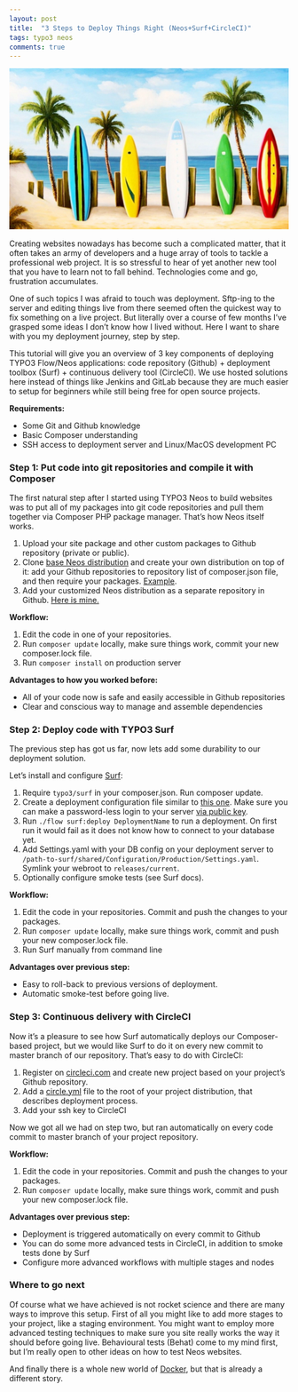```yaml
---
layout: post
title:  "3 Steps to Deploy Things Right (Neos+Surf+CircleCI)"
tags: typo3 neos
comments: true
---
```

!['Surf'](/assets/surf.jpg)

Creating websites nowadays has become such a complicated matter, that it often takes an army of developers and a huge array of tools to tackle a professional web project. It is so stressful to hear of yet another new tool that you have to learn not to fall behind. Technologies come and go, frustration accumulates.

One of such topics I was afraid to touch was deployment. Sftp-ing to the server and editing things live from there seemed often the quickest way to fix something on a live project. But literally over a course of few months I’ve grasped some ideas I don’t know how I lived without. Here I want to share with you my deployment journey, step by step.

This tutorial will give you an overview of 3 key components of deploying TYPO3 Flow/Neos applications: code repository (Github) + deployment toolbox (Surf) + continuous delivery tool (CircleCI). We use hosted solutions here instead of things like Jenkins and GitLab because they are much easier to setup for beginners while still being free for open source projects.

**Requirements:**

* Some Git and Github knowledge
* Basic Composer understanding
* SSH access to deployment server and Linux/MacOS development PC

### Step 1: Put code into git repositories and compile it with Composer

The first natural step after I started using TYPO3 Neos to build websites was to put all of my packages into git code repositories and pull them together via Composer PHP package manager. That’s how Neos itself works.

1. Upload your site package and other custom packages to Github repository (private or public).
2. Clone [base Neos distribution](https://git.typo3.org/Neos/Distributions/Base.git) and create your own distribution on top of it: add your Github repositories to repository list of composer.json file, and then require your packages. [Example](https://github.com/sfi-ru/SfiDistr/blob/master/composer.json).
3. Add your customized Neos distribution as a separate repository in Github. [Here is mine.](https://github.com/sfi-ru/SfiDistr)

**Workflow:**

1. Edit the code in one of your repositories.
2. Run `composer update` locally, make sure things work, commit your new composer.lock file.
3. Run `composer install` on production server

**Advantages to how you worked before:** 

* All of your code now is safe and easily accessible in Github repositories
* Clear and conscious way to manage and assemble dependencies

### Step 2: Deploy code with TYPO3 Surf

The previous step has got us far, now lets add some durability to our deployment solution.

Let’s install and configure [Surf](http://typo3.org/additional-products/surf/):

1. Require `typo3/surf` in your composer.json. Run composer update.
2. Create a deployment configuration file similar to [this one](https://github.com/sfi-ru/SfiDistr/blob/master/Build/Surf/Sfi.php). Make sure you can make a password-less login to your server [via public key](http://www.thegeekstuff.com/2008/11/3-steps-to-perform-ssh-login-without-password-using-ssh-keygen-ssh-copy-id/).
3. Run `./flow surf:deploy DeploymentName` to run a deployment. On first run it would fail as it does not know how to connect to your database yet.
4. Add Settings.yaml with your DB config on your deployment server to `/path-to-surf/shared/Configuration/Production/Settings.yaml`. Symlink your webroot to `releases/current`.
5. Optionally configure smoke tests (see Surf docs).

**Workflow:**

1. Edit the code in your repositories. Commit and push the changes to your packages.
2. Run `composer update` locally, make sure things work, commit and push your new composer.lock file.
3. Run Surf manually from command line

**Advantages over previous step:**

* Easy to roll-back to previous versions of deployment.
* Automatic smoke-test before going live.

### Step 3: Continuous delivery with CircleCI

Now it’s a pleasure to see how Surf automatically deploys our Composer-based project, but we would like Surf to do it on every new commit to master branch of our repository. That’s easy to do with CircleCI:

1. Register on [circleci.com](http://circleci.com) and create new project based on your project’s Github repository.
2. Add a [circle.yml](https://github.com/sfi-ru/SfiDistr/blob/master/circle.yml) file to the root of your project distribution, that describes deployment process.
3. Add your ssh key to CircleCI

Now we got all we had on step two, but ran automatically on every code commit to master branch of your project repository.

**Workflow:**

1. Edit the code in your repositories. Commit and push the changes to your packages.
2. Run `composer update` locally, make sure things work, commit and push your new composer.lock file.

**Advantages over previous step:**

* Deployment is triggered automatically on every commit to Github
* You can do some more advanced tests in CircleCI, in addition to smoke tests done by Surf
* Configure more advanced workflows with multiple stages and nodes

### Where to go next

Of course what we have achieved is not rocket science and there are many ways to improve this setup. First of all you might like to add more stages to your project, like a staging environment. You might want to employ more advanced testing techniques to make sure you site really works the way it should before going live. Behavioural tests (Behat) come to my mind first, but I’m really open to other ideas on how to test Neos websites.

And finally there is a whole new world of [Docker](https://www.docker.com/), but that is already a different story.
